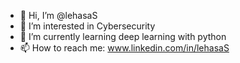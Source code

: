 - 👋 Hi, I’m @lehasaS
- 👀 I’m interested in Cybersecurity
- 🌱 I’m currently learning deep learning with python
- 📫 How to reach me: www.linkedin.com/in/lehasaS
<!---
lehasaS/lehasaS is a ✨ special ✨ repository because its `README.md` (this file) appears on your GitHub profile.
You can click the Preview link to take a look at your changes.
--->
